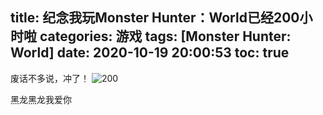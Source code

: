 title: 纪念我玩Monster Hunter：World已经200小时啦
categories: 游戏
tags: [Monster Hunter: World]
date: 2020-10-19 20:00:53
toc: true
---
废话不多说，冲了！
![200](https://pan.johnsonran.cn/AliDrive/Blog-IMG/MHW/200.jpeg)

黑龙黑龙我爱你